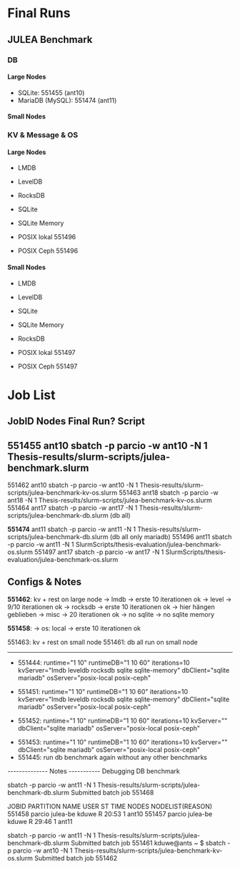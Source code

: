 # Final Runs

## JULEA Benchmark

### DB

#### Large Nodes
- SQLite: 551455        (ant10)
- MariaDB (MySQL): 551474 (ant11)
<!-- - MariaDB: 551465       (ant11)    (MySQL in file name) -->

#### Small Nodes
<!-- - SQLite: 551464        (ant17) -->
<!-- - MariaDB: 551464       (ant17)    (MySQL in file name) -->

### KV & Message & OS

#### Large Nodes    
<!-- (551462) - ant10 -->
- LMDB
- LevelDB
- RocksDB
- SQLite
- SQLite Memory

- POSIX lokal 551496
- POSIX Ceph 551496

#### Small Nodes 
<!-- (551463)   - ant18 -->
- LMDB
- LevelDB
- SQLite
- SQLite Memory
- RocksDB


- POSIX lokal 551497
- POSIX Ceph 551497



# Job List

JobID       Nodes       Final Run?      Script
-----------------------------------------------------------------------------------------------------

<!-- 551444      ant11       ?              srun -p parcio -N 1 -w ant11 slurm-scripts/julea-benchmark.sh        -->
<!-- 551449      ant11                      srun -p parcio -N 1 -w ant11 slurm-scripts/julea-benchmark.sh -->
<!-- 551451      ant19                      srun -p parcio -N 1 -w ant19 slurm-scripts/julea-benchmark.sh -->
<!-- 551452      ant11                      srun -p parcio -N 1 -w ant11 slurm-scripts/julea-benchmark.sh -->
<!-- 551453      ant11                      sbatch -p parcio -w ant11 -N 1 thesis_eval/slurm-scripts/julea-benchmark.slurm  -->
**551455**      ant10                      sbatch -p parcio -w ant10 -N 1 Thesis-results/slurm-scripts/julea-benchmark.slurm 
-------------------------------------------------------------------------------------------------------------------------
<!-- 551461      ant11                sbatch -p parcio -w ant11 -N 1 Thesis-results/slurm-scripts/julea-benchmark-db.slurm  (iterator) -->
551462      ant10                      sbatch -p parcio -w ant10 -N 1 Thesis-results/slurm-scripts/julea-benchmark-kv-os.slurm
551463      ant18                      sbatch -p parcio -w ant18 -N 1 Thesis-results/slurm-scripts/julea-benchmark-kv-os.slurm
551464      ant17                      sbatch -p parcio -w ant17 -N 1 Thesis-results/slurm-scripts/julea-benchmark-db.slurm (db all)
<!-- 551465      ant11                sbatch -p parcio -w ant11 -N 1 Thesis-results/slurm-scripts/julea-benchmark-db.slurm  (db all only mariadb) -->
<!-- 551468      ant11                sbatch -p parcio -w ant11 -N 1 Thesis-results/slurm-scripts/julea-benchmark-db.slurm  (db all only mariadb) -->
**551474**      ant11                      sbatch -p parcio -w ant11 -N 1 Thesis-results/slurm-scripts/julea-benchmark-db.slurm  (db all only mariadb)
551496          ant11                   sbatch -p parcio -w ant11 -N 1 SlurmScripts/thesis-evaluation/julea-benchmark-os.slurm
551497          ant17                   sbatch -p parcio -w ant17 -N 1 SlurmScripts/thesis-evaluation/julea-benchmark-os.slurm 


## Configs & Notes

<!-- 551461: db iterator run on large node -->
**551462**: kv + rest on large node
-> lmdb -> erste 10 iterationen ok
-> level -> 9/10 iterationen ok
-> rocksdb -> erste 10 iterationen ok -> hier hängen geblieben 
-> misc -> 20 iterationen ok
-> no sqlite
-> no sqlite memory


**551458**: 
-> os: local -> erste 10 iterationen ok


551463: kv + rest on small node
551461: db all run on small node


--------------------------------------------------------
- 551444: runtime="1 10" runtimeDB="1 10 60" iterations=10 kvServer="lmdb leveldb rocksdb sqlite sqlite-memory" dbClient="sqlite mariadb" osServer="posix-local posix-ceph"

<!-- Everything on weaker node -->
- 551451: runtime="1 10" runtimeDB="1 10 60" iterations=10 kvServer="lmdb leveldb rocksdb sqlite sqlite-memory" dbClient="sqlite mariadb" osServer="posix-local posix-ceph"

<!-- Just measure db and following -->
- 551452: runtime="1 10" runtimeDB="1 10 60" iterations=10 kvServer="" dbClient="sqlite mariadb" osServer="posix-local posix-ceph"
<!-- Just measure db and following (fixed outputfile for duration in db)-->
- 551453: runtime="1 10" runtimeDB="1 10 60" iterations=10 kvServer="" dbClient="sqlite mariadb" osServer="posix-local posix-ceph"
- 551445: run db benchmark again without any other benchmarks


-------------- Notes -----------
Debugging DB benchmark

sbatch -p parcio -w ant11 -N 1 Thesis-results/slurm-scripts/julea-benchmark-db.slurm 
Submitted batch job 551468



 JOBID PARTITION     NAME     USER ST       TIME  NODES NODELIST(REASON)
551458    parcio julea-be    kduwe  R      20:53      1 ant10
551457    parcio julea-be    kduwe  R      29:46      1 ant11

sbatch -p parcio -w ant11 -N 1 Thesis-results/slurm-scripts/julea-benchmark-db.slurm 
Submitted batch job 551461
kduwe@ants ~ $ sbatch -p parcio -w ant10 -N 1 Thesis-results/slurm-scripts/julea-benchmark-kv-os.slurm 
Submitted batch job 551462

